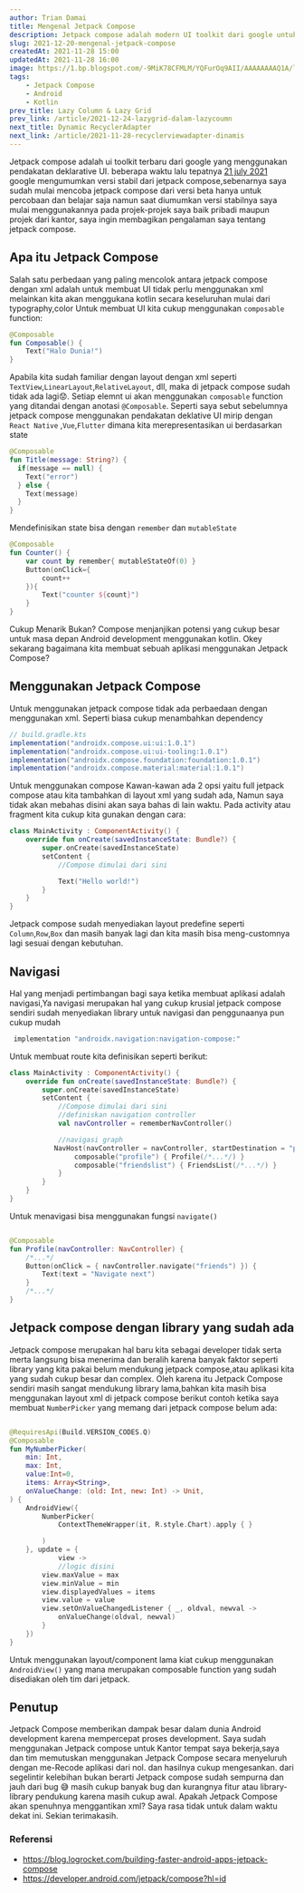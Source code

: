 ```yaml
---
author: Trian Damai
title: Mengenal Jetpack Compose
description: Jetpack compose adalah modern UI toolkit dari google untuk membuat aplikasi android.
slug: 2021-12-20-mengenal-jetpack-compose
createdAt: 2021-11-28 15:00
updatedAt: 2021-11-28 16:00
image: https://1.bp.blogspot.com/-9MiK78CFMLM/YQFurOq9AII/AAAAAAAAQ1A/lKj5GiDnO_MkPLb72XqgnvD5uxOsHO-eACLcBGAsYHQ/s0/Android-Compose-1.0-header-v2.png
tags:
    - Jetpack Compose
    - Android
    - Kotlin
prev_title: Lazy Column & Lazy Grid
prev_link: /article/2021-12-24-lazygrid-dalam-lazycoumn
next_title: Dynamic RecyclerAdapter
next_link: /article/2021-11-28-recyclerviewadapter-dinamis
---
```


Jetpack compose adalah ui toolkit terbaru dari google yang menggunakan pendakatan deklarative UI. beberapa waktu lalu tepatnya [21 july 2021](https://android-developers.googleblog.com/2021/07/jetpack-compose-announcement.html) google mengumumkan versi stabil dari jetpack compose,sebenarnya saya sudah mulai mencoba jetpack compose dari versi beta hanya untuk percobaan dan belajar saja namun saat diumumkan versi stabilnya saya mulai menggunakannya pada projek-projek saya baik pribadi maupun projek dari kantor, saya ingin membagikan pengalaman saya tentang jetpack compose.

## Apa itu Jetpack Compose
Salah satu perbedaan yang paling mencolok antara jetpack compose dengan xml adalah untuk membuat UI tidak perlu menggunakan xml melainkan kita akan menggukana kotlin secara keseluruhan mulai dari typography,color
Untuk membuat UI kita cukup menggunakan `composable` function:<br>

```kotlin
@Composable
fun Composable() {
    Text("Halo Dunia!")
}
```
Apabila kita sudah familiar dengan layout dengan xml seperti `TextView`,`LinearLayout`,`RelativeLayout`, dll, maka di jetpack compose sudah tidak ada lagi😟. Setiap elemnt ui akan menggunakan `composable` function yang ditandai dengan anotasi `@Composable`.
Seperti saya sebut sebelumnya jetpack compose menggunakan pendakatan deklative UI mirip dengan `React Native` ,`Vue`,`Flutter` dimana kita merepresentasikan ui berdasarkan state <br>

```kotlin
@Composable
fun Title(message: String?) {
  if(message == null) {
    Text("error")
  } else {
    Text(message)
  }
}
```
Mendefinisikan state bisa dengan `remember` dan `mutableState`

```kotlin
@Composable
fun Counter() {
    var count by remember{ mutableStateOf(0) }
    Button(onClick={
        count++
    }){
        Text("counter ${count}")
    }
}
```

Cukup Menarik Bukan? Compose menjanjikan potensi yang cukup besar untuk masa depan Android development menggunakan kotlin.
Okey sekarang bagaimana kita membuat sebuah aplikasi menggunakan Jetpack Compose?

## Menggunakan Jetpack Compose
Untuk menggunakan jetpack compose tidak ada perbaedaan dengan menggunakan xml.
Seperti biasa cukup menambahkan dependency
```groovy
// build.gradle.kts
implementation("androidx.compose.ui:ui:1.0.1")
implementation("androidx.compose.ui:ui-tooling:1.0.1")
implementation("androidx.compose.foundation:foundation:1.0.1")
implementation("androidx.compose.material:material:1.0.1")
```
Untuk menggunakan compose Kawan-kawan ada 2 opsi yaitu full jetpack compose atau kita tambahkan di layout xml yang sudah ada, Namun saya tidak akan mebahas disini akan saya bahas di lain waktu. Pada activity atau fragment kita cukup kita gunakan dengan cara:

```kotlin
class MainActivity : ComponentActivity() {
    override fun onCreate(savedInstanceState: Bundle?) {
        super.onCreate(savedInstanceState)
        setContent {
            //Compose dimulai dari sini

            Text("Hello world!")
        }
    }
}
```
Jetpack compose sudah menyediakan layout predefine seperti `Column`,`Row`,`Box` dan masih banyak lagi dan kita masih bisa meng-customnya lagi sesuai dengan kebutuhan.

## Navigasi
Hal yang menjadi pertimbangan bagi saya ketika membuat aplikasi adalah navigasi,Ya navigasi merupakan hal yang cukup krusial jetpack compose sendiri sudah menyediakan library untuk navigasi dan penggunaanya pun cukup mudah
```groovy
 implementation "androidx.navigation:navigation-compose:"
```
Untuk membuat route kita definisikan seperti berikut:

```kotlin
class MainActivity : ComponentActivity() {
    override fun onCreate(savedInstanceState: Bundle?) {
        super.onCreate(savedInstanceState)
        setContent {
            //Compose dimulai dari sini
            //definiskan navigation controller
            val navController = rememberNavController()

            //navigasi graph
           NavHost(navController = navController, startDestination = "profile") {
                composable("profile") { Profile(/*...*/) }
                composable("friendslist") { FriendsList(/*...*/) }
            }
        }
    }
}

```
Untuk menavigasi bisa menggunakan fungsi `navigate()`

```kotlin

@Composable
fun Profile(navController: NavController) {
    /*...*/
    Button(onClick = { navController.navigate("friends") }) {
        Text(text = "Navigate next")
    }
    /*...*/
}
```

## Jetpack compose dengan library yang sudah ada

Jetpack compose merupakan hal baru kita sebagai developer tidak serta merta langsung bisa menerima dan beralih karena banyak faktor seperti library yang kita pakai belum mendukung jetpack compose,atau aplikasi kita yang sudah cukup besar dan complex.
Oleh karena itu Jetpack Compose sendiri masih sangat mendukung library lama,bahkan kita masih bisa menggunakan layout xml di jetpack compose berikut contoh ketika saya membuat `NumberPicker` yang memang dari jetpack compose belum ada:

```kotlin

@RequiresApi(Build.VERSION_CODES.Q)
@Composable
fun MyNumberPicker(
    min: Int,
    max: Int,
    value:Int=0,
    items: Array<String>,
    onValueChange: (old: Int, new: Int) -> Unit,
) {
    AndroidView({
        NumberPicker(
            ContextThemeWrapper(it, R.style.Chart).apply { }

        )
    }, update = {
            view ->
            //logic disini
        view.maxValue = max
        view.minValue = min
        view.displayedValues = items
        view.value = value
        view.setOnValueChangedListener { _, oldval, newval ->
            onValueChange(oldval, newval)
        }
    })
}
```
Untuk menggunakan layout/component lama kiat cukup menggunakan `AndroidView()` yang mana merupakan composable function yang sudah disediakan oleh tim dari jetpack.

## Penutup
Jetpack Compose memberikan dampak besar dalam dunia Android development karena mempercepat proses development. Saya sudah menggunakan Jetpack compose untuk Kantor tempat saya bekerja,saya dan tim memutuskan menggunakan Jetpack Compose secara menyeluruh dengan me-Recode aplikasi dari nol. dan hasilnya cukup mengesankan. dari segelintir kelebihan bukan berarti Jetpack compose sudah sempurna dan jauh dari bug 😅 masih cukup banyak bug dan kurangnya fitur atau library-library pendukung karena masih cukup awal. Apakah Jetpack Compose akan spenuhnya menggantikan xml? Saya rasa tidak untuk dalam waktu dekat ini.
Sekian terimakasih. 

### Referensi
- https://blog.logrocket.com/building-faster-android-apps-jetpack-compose
- https://developer.android.com/jetpack/compose?hl=id
